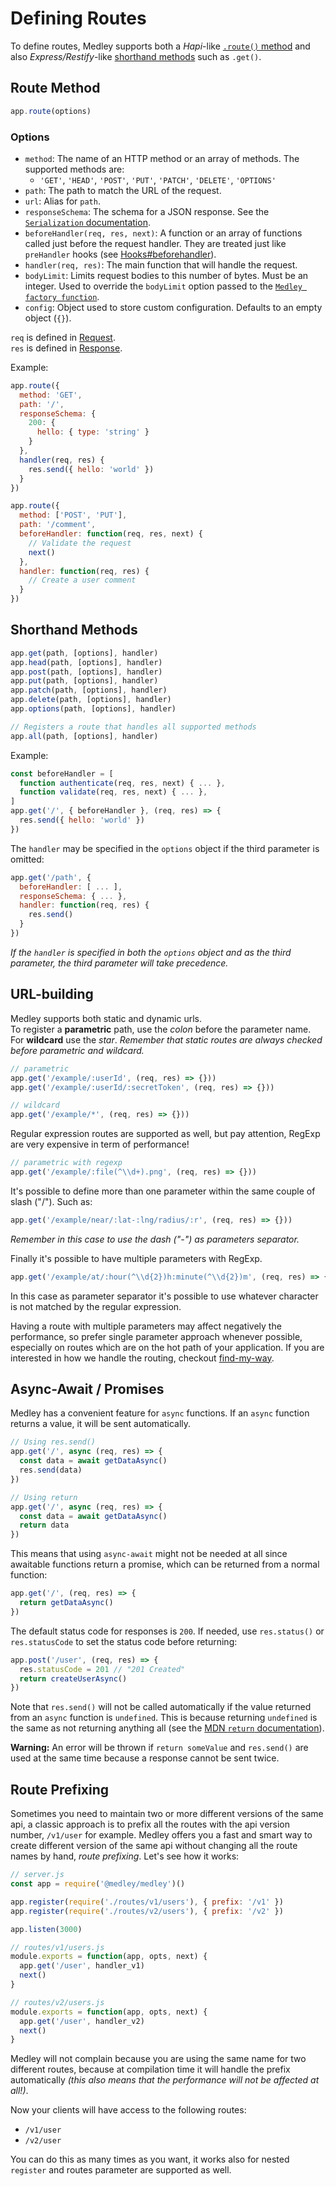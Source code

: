 # Defining Routes

To define routes, Medley supports both a *Hapi*-like [`.route()` method](#route-method) and
also *Express/Restify*-like [shorthand methods](#shorthand-methods) such as `.get()`.

## Route Method

```js
app.route(options)
```

### Options

+ `method`: The name of an HTTP method or an array of methods. The supported methods are:
  + `'GET'`, `'HEAD'`, `'POST'`, `'PUT'`, `'PATCH'`, `'DELETE'`, `'OPTIONS'`
+ `path`: The path to match the URL of the request.
+ `url`: Alias for `path`.
+ `responseSchema`: The schema for a JSON response. See the [`Serialization` documentation](Serialization.md).
+ `beforeHandler(req, res, next)`: A function or an array of functions called just before the request handler. They are treated just like `preHandler` hooks (see [Hooks#beforehandler](Hooks.md#beforehandler)).
+ `handler(req, res)`: The main function that will handle the request.
+ `bodyLimit`: Limits request bodies to this number of bytes. Must be an integer. Used to override the `bodyLimit` option passed to the [`Medley factory function`](Factory.md#bodylimit).
+ `config`: Object used to store custom configuration. Defaults to an empty object (`{}`).

`req` is defined in [Request](Request.md).<br>
`res` is defined in [Response](Response.md).

Example:

```js
app.route({
  method: 'GET',
  path: '/',
  responseSchema: {
    200: {
      hello: { type: 'string' }
    }
  },
  handler(req, res) {
    res.send({ hello: 'world' })
  }
})

app.route({
  method: ['POST', 'PUT'],
  path: '/comment',
  beforeHandler: function(req, res, next) {
    // Validate the request
    next()  
  },
  handler: function(req, res) {
    // Create a user comment
  }  
})
```

## Shorthand Methods

```js
app.get(path, [options], handler)
app.head(path, [options], handler)
app.post(path, [options], handler)
app.put(path, [options], handler)
app.patch(path, [options], handler)
app.delete(path, [options], handler)
app.options(path, [options], handler)

// Registers a route that handles all supported methods
app.all(path, [options], handler)
```

Example:

```js
const beforeHandler = [
  function authenticate(req, res, next) { ... },
  function validate(req, res, next) { ... },
]
app.get('/', { beforeHandler }, (req, res) => {
  res.send({ hello: 'world' })
})
```

The `handler` may be specified in the `options` object if the third parameter is omitted:

```js
app.get('/path', {
  beforeHandler: [ ... ],
  responseSchema: { ... },
  handler: function(req, res) {
    res.send()
  }
})
```

*If the `handler` is specified in both the `options` object and as the
third parameter, the third parameter will take precedence.*

## URL-building
Medley supports both static and dynamic urls.<br>
To register a **parametric** path, use the *colon* before the parameter name. For **wildcard** use the *star*.
*Remember that static routes are always checked before parametric and wildcard.*

```js
// parametric
app.get('/example/:userId', (req, res) => {}))
app.get('/example/:userId/:secretToken', (req, res) => {}))

// wildcard
app.get('/example/*', (req, res) => {}))
```

Regular expression routes are supported as well, but pay attention, RegExp are very expensive in term of performance!
```js
// parametric with regexp
app.get('/example/:file(^\\d+).png', (req, res) => {}))
```

It's possible to define more than one parameter within the same couple of slash ("/"). Such as:
```js
app.get('/example/near/:lat-:lng/radius/:r', (req, res) => {}))
```
*Remember in this case to use the dash ("-") as parameters separator.*

Finally it's possible to have multiple parameters with RegExp.
```js
app.get('/example/at/:hour(^\\d{2})h:minute(^\\d{2})m', (req, res) => {}))
```
In this case as parameter separator it's possible to use whatever character is not matched by the regular expression.

Having a route with multiple parameters may affect negatively the performance, so prefer single parameter approach whenever possible, especially on routes which are on the hot path of your application.
If you are interested in how we handle the routing, checkout [find-my-way](https://github.com/delvedor/find-my-way).

<a id="async-await"></a>
## Async-Await / Promises

Medley has a convenient feature for `async` functions. If an `async` function returns a value,
it will be sent automatically.

```js
// Using res.send()
app.get('/', async (req, res) => {
  const data = await getDataAsync()
  res.send(data)
})

// Using return
app.get('/', async (req, res) => {
  const data = await getDataAsync()
  return data
})
```

This means that using `async-await` might not be needed at all since awaitable
functions return a promise, which can be returned from a normal function:

```js
app.get('/', (req, res) => {
  return getDataAsync()
})
```

The default status code for responses is `200`. If needed, use `res.status()`
or `res.statusCode` to set the status code before returning:

```js
app.post('/user', (req, res) => {
  res.statusCode = 201 // "201 Created"
  return createUserAsync()
})
```

Note that `res.send()` will not be called automatically if the value returned from an `async` function is `undefined`. This is because returning `undefined` is the same as not returning anything all (see the [MDN `return` documentation](https://developer.mozilla.org/en-US/docs/Web/JavaScript/Reference/Statements/return#wikiArticle)).

**Warning:** An error will be thrown if `return someValue` and `res.send()` are used at the same time because a response cannot be sent twice.

## Route Prefixing
Sometimes you need to maintain two or more different versions of the same api, a classic approach is to prefix all the routes with the api version number, `/v1/user` for example.
Medley offers you a fast and smart way to create different version of the same api without changing all the route names by hand, *route prefixing*. Let's see how it works:

```js
// server.js
const app = require('@medley/medley')()

app.register(require('./routes/v1/users'), { prefix: '/v1' })
app.register(require('./routes/v2/users'), { prefix: '/v2' })

app.listen(3000)
```
```js
// routes/v1/users.js
module.exports = function(app, opts, next) {
  app.get('/user', handler_v1)
  next()
}
```
```js
// routes/v2/users.js
module.exports = function(app, opts, next) {
  app.get('/user', handler_v2)
  next()
}
```
Medley will not complain because you are using the same name for two different routes, because at compilation time it will handle the prefix automatically *(this also means that the performance will not be affected at all!)*.

Now your clients will have access to the following routes:
- `/v1/user`
- `/v2/user`

You can do this as many times as you want, it works also for nested `register` and routes parameter are supported as well.
